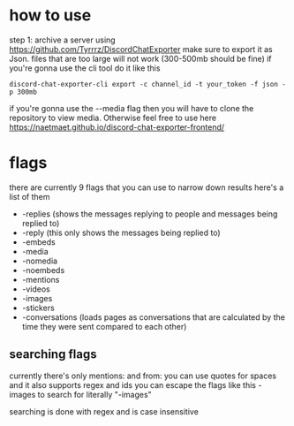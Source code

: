 # how to use

step 1: archive a server using https://github.com/Tyrrrz/DiscordChatExporter make sure to export it as Json. files that are too large will not work (300-500mb should be fine)
if you're gonna use the cli tool do it like this
```
discord-chat-exporter-cli export -c channel_id -t your_token -f json -p 300mb
```
if you're gonna use the --media flag then you will have to clone the repository to view media. Otherwise feel free to use here https://naetmaet.github.io/discord-chat-exporter-frontend/

# flags
there are currently 9 flags that you can use to narrow down results here's a list of them

* -replies (shows the messages replying to people and messages being replied to)
* -reply (this only shows the messages being replied to)
* -embeds
* -media
* -nomedia
* -noembeds
* -mentions
* -videos
* -images
* -stickers
* -conversations (loads pages as conversations that are calculated by the time they were sent compared to each other)

## searching flags

currently there's only mentions: and from:
you can use quotes for spaces and it also supports regex and ids
you can escape the flags like this \-images to search for literally "-images"

searching is done with regex and is case insensitive 
